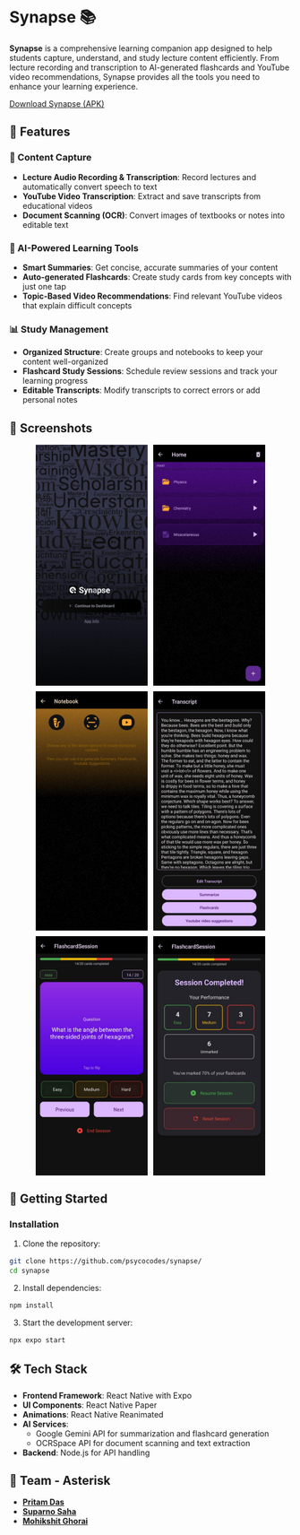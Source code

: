 # Synapse 📚

**Synapse** is a comprehensive learning companion app designed to help students capture, understand, and study lecture content efficiently. From lecture recording and transcription to AI-generated flashcards and YouTube video recommendations, Synapse provides all the tools you need to enhance your learning experience.

[Download Synapse (APK)](https://drive.google.com/file/d/your-drive-link-here/view?usp=sharing)

## 🌟 Features

### 📝 Content Capture
- **Lecture Audio Recording & Transcription**: Record lectures and automatically convert speech to text
- **YouTube Video Transcription**: Extract and save transcripts from educational videos
- **Document Scanning (OCR)**: Convert images of textbooks or notes into editable text

### 🧠 AI-Powered Learning Tools
- **Smart Summaries**: Get concise, accurate summaries of your content
- **Auto-generated Flashcards**: Create study cards from key concepts with just one tap
- **Topic-Based Video Recommendations**: Find relevant YouTube videos that explain difficult concepts

### 📊 Study Management
- **Organized Structure**: Create groups and notebooks to keep your content well-organized
- **Flashcard Study Sessions**: Schedule review sessions and track your learning progress
- **Editable Transcripts**: Modify transcripts to correct errors or add personal notes

## 📱 Screenshots

<div style="display: flex; flex-direction: row; flex-wrap: wrap; gap: 10px; justify-content: center;">
    <img src="screenshots/welcome.png" width="200" alt="Welcome"/>
    <img src="screenshots/home.png" width="200" alt="Home"/>
    <img src="screenshots/notebook.png" width="200" alt="Notebook"/>
    <img src="screenshots/transcript.png" width="200" alt="Transcript"/>
    <img src="screenshots/Flashcard-session.png" width="200" alt="Flashcard session"/>
    <img src="screenshots/Flashcard-results.png" width="200" alt="Flashcard results"/>
</div>

## 🚀 Getting Started

### Installation

1. Clone the repository:
```bash
git clone https://github.com/psycocodes/synapse/
cd synapse
```

2. Install dependencies:
```bash
npm install
```

3. Start the development server:
```bash
npx expo start
```

## 🛠️ Tech Stack

- **Frontend Framework**: React Native with Expo
- **UI Components**: React Native Paper
- **Animations**: React Native Reanimated
- **AI Services**:
  - Google Gemini API for summarization and flashcard generation
  - OCRSpace API for document scanning and text extraction
- **Backend**: Node.js for API handling

## 👥 Team - Asterisk

- **[Pritam Das](https://linkedin.com/in/pritamdas2006)** 
- **[Suparno Saha](https://linkedin.com/in/letsbecool9792)** 
- **[Mohikshit Ghorai](https://linkedin.com/in/mohikshitghorai)** 
